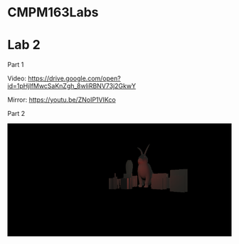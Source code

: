 # CMPM163Labs

# Lab 2
Part 1

Video: https://drive.google.com/open?id=1pHjIfMwcSaKnZgh_8wliRBNV73j2GkwY

Mirror: https://youtu.be/ZNoIP1VIKco

Part 2

![](media/Lab2_part2.png)
